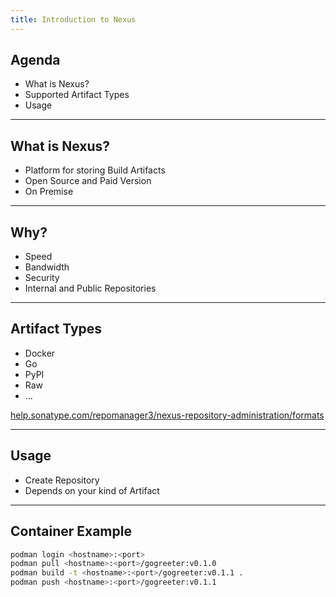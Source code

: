 ```yaml
---
title: Introduction to Nexus
---
```


## Agenda

- What is Nexus?
- Supported Artifact Types
- Usage

---

## What is Nexus?

- Platform for storing Build Artifacts
- Open Source and Paid Version
- On Premise

---

## Why?

- Speed
- Bandwidth
- Security
- Internal and Public Repositories

---

## Artifact Types

- Docker
- Go
- PyPI
- Raw
- ...

[help.sonatype.com/repomanager3/nexus-repository-administration/formats](https://help.sonatype.com/repomanager3/nexus-repository-administration/formats)

---

## Usage

- Create Repository
- Depends on your kind of Artifact

---

## Container Example

```bash
podman login <hostname>:<port>
podman pull <hostname>:<port>/gogreeter:v0.1.0
podman build -t <hostname>:<port>/gogreeter:v0.1.1 .
podman push <hostname>:<port>/gogreeter:v0.1.1
```
